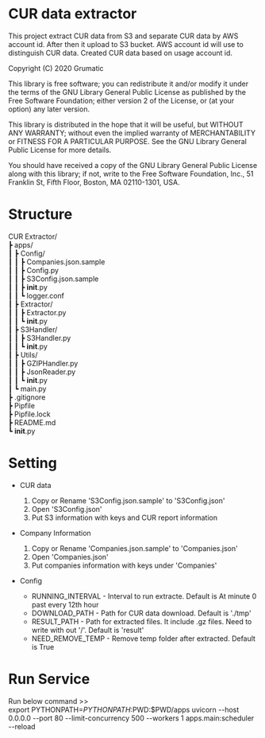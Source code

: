 # CUR data extractor
This project extract CUR data from S3 and separate CUR data by AWS account id.
After then it upload to S3 bucket.
AWS account id will use to distinguish CUR data.
Created CUR data based on usage account id.

Copyright (C) 2020 Grumatic

This library is free software; you can redistribute it and/or
modify it under the terms of the GNU Library General Public
License as published by the Free Software Foundation; either
version 2 of the License, or (at your option) any later version.

This library is distributed in the hope that it will be useful,
but WITHOUT ANY WARRANTY; without even the implied warranty of
MERCHANTABILITY or FITNESS FOR A PARTICULAR PURPOSE.  See the GNU
Library General Public License for more details.

You should have received a copy of the GNU Library General Public
License along with this library; if not, write to the
Free Software Foundation, Inc., 51 Franklin St, Fifth Floor,
Boston, MA  02110-1301, USA.

# Structure
CUR Extractor/\
┣ apps/\
┃ ┣ Config/\
┃ ┃ ┣ Companies.json.sample\
┃ ┃ ┣ Config.py\
┃ ┃ ┣ S3Config.json.sample\
┃ ┃ ┣ __init__.py\
┃ ┃ ┗ logger.conf\
┃ ┣ Extractor/\
┃ ┃ ┣ Extractor.py\
┃ ┃ ┗ __init__.py\
┃ ┣ S3Handler/\
┃ ┃ ┣ S3Handler.py\
┃ ┃ ┗ __init__.py\
┃ ┣ Utils/\
┃ ┃ ┣ GZIPHandler.py\
┃ ┃ ┣ JsonReader.py\
┃ ┃ ┗ __init__.py\
┃ ┗ main.py\
┣ .gitignore\
┣ Pipfile\
┣ Pipfile.lock\
┣ README.md\
┗ __init__.py

# Setting
- CUR data
    1. Copy or Rename 'S3Config.json.sample' to 'S3Config.json'
    2. Open 'S3Config.json'
    3. Put S3 information with keys and CUR report information

- Company Information
    1. Copy or Rename 'Companies.json.sample' to 'Companies.json'
    2. Open 'Companies.json'
    3. Put companies information with keys under 'Companies'

- Config
    * RUNNING_INTERVAL - Interval to run extracte. Default is At minute 0 past every 12th hour
    * DOWNLOAD_PATH - Path for CUR data download. Default is './tmp'
    * RESULT_PATH - Path for extracted files. It include .gz files. Need to write with out '/'. Default is 'result'
    * NEED_REMOVE_TEMP - Remove temp folder after extracted. Default is True

# Run Service
Run below command >>\
export PYTHONPATH=$PYTHONPATH:$PWD:$PWD/apps
uvicorn --host 0.0.0.0 --port 80 --limit-concurrency 500 --workers 1 apps.main:scheduler --reload